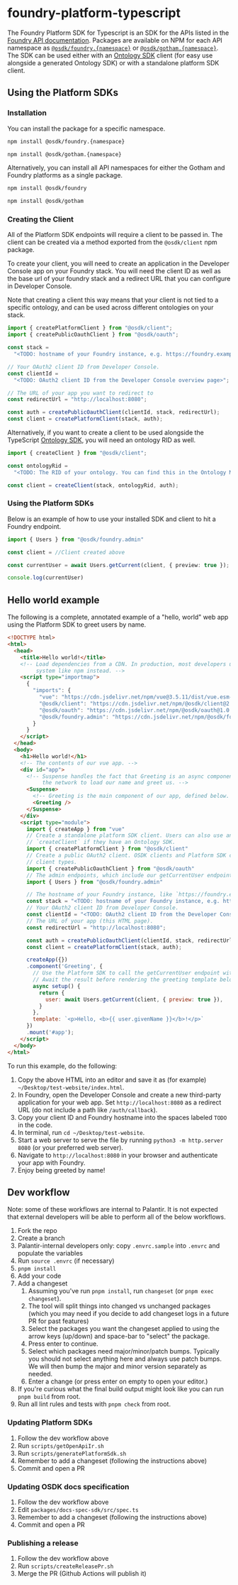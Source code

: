 # foundry-platform-typescript

The Foundry Platform SDK for Typescript is an SDK for the APIs listed in the [Foundry API documentation](https://www.palantir.com/docs/foundry/api/). Packages are available on NPM for each API namespace as [`@osdk/foundry.{namespace}`](https://www.npmjs.com/search?q=%40osdk%2Ffoundry) or [`@osdk/gotham.{namespace}`](...). The SDK can be used either with an [Ontology SDK](https://www.palantir.com/docs/foundry/ontology-sdk/overview/) client (for easy use alongside a generated Ontology SDK) or with a standalone platform SDK client.

## Using the Platform SDKs

### Installation

You can install the package for a specific namespace.

```bash
npm install @osdk/foundry.{namespace}
```
```bash
npm install @osdk/gotham.{namespace}
```

Alternatively, you can install all API namespaces for either the Gotham and Foundry platforms as a single package.

```bash
npm install @osdk/foundry
```
```bash
npm install @osdk/gotham
```

### Creating the Client

All of the Platform SDK endpoints will require a client to be passed in. The client can be created via a method exported from the `@osdk/client` npm package.

To create your client, you will need to create an application in the Developer Console app on your Foundry stack. You will need the client ID as well as the base url of your foundry stack and a redirect URL that you can configure in Developer Console.

Note that creating a client this way means that your client is not tied to a specific ontology, and can be used across different ontologies on your stack.

```typescript
import { createPlatformClient } from "@osdk/client";
import { createPublicOauthClient } from "@osdk/oauth";

const stack =
  "<TODO: hostname of your Foundry instance, e.g. https://foundry.example.com>";

// Your OAuth2 client ID from Developer Console.
const clientId =
  "<TODO: OAuth2 client ID from the Developer Console overview page>";

// The URL of your app you want to redirect to
const redirectUrl = "http://localhost:8080";

const auth = createPublicOauthClient(clientId, stack, redirectUrl);
const client = createPlatformClient(stack, auth);
```

Alternatively, if you want to create a client to be used alongside the TypeScript [Ontology SDK](https://www.palantir.com/docs/foundry/ontology-sdk/overview/), you will need an ontology RID as well.

```typescript
import { createClient } from "@osdk/client";

const ontologyRid =
  "<TODO: The RID of your ontology. You can find this in the Ontology Manager application>";

const client = createClient(stack, ontologyRid, auth);
```

### Using the Platform SDKs

Below is an example of how to use your installed SDK and client to hit a Foundry endpoint.

```typescript
import { Users } from "@osdk/foundry.admin"

const client = //Client created above

const currentUser = await Users.getCurrent(client, { preview: true });

console.log(currentUser)
```

## Hello world example

The following is a complete, annotated example of a "hello, world" web app using the Platform SDK to greet users by name.

```html
<!DOCTYPE html>
<html>
  <head>
    <title>Hello world!</title>
    <!-- Load dependencies from a CDN. In production, most developers use a dependency and build
         system like npm instead. -->
    <script type="importmap">
      {
        "imports": {
          "vue": "https://cdn.jsdelivr.net/npm/vue@3.5.11/dist/vue.esm-browser.min.js",
          "@osdk/client": "https://cdn.jsdelivr.net/npm/@osdk/client@2.0.4/+esm",
          "@osdk/oauth": "https://cdn.jsdelivr.net/npm/@osdk/oauth@1.0.0/+esm",
          "@osdk/foundry.admin": "https://cdn.jsdelivr.net/npm/@osdk/foundry.admin@2.1.0/+esm"
        }
      }
    </script>
  </head>
  <body>
    <h1>Hello world!</h1>
    <!-- The contents of our vue app. -->
    <div id="app">
      <!-- Suspense handles the fact that Greeting is an async component, since it needs to wait on
           the network to load our name and greet us. -->
      <Suspense>
        <!-- Greeting is the main component of our app, defined below. -->
        <Greeting />
      </Suspense>
    </div>
    <script type="module">
      import { createApp } from "vue"
      // Create a standalone platform SDK client. Users can also use an OSDK client created with
      // `createClient` if they have an Ontology SDK.
      import { createPlatformClient } from "@osdk/client"
      // Create a public OAuth2 client. OSDK clients and Platform SDK clients use the same auth
      // client types.
      import { createPublicOauthClient } from "@osdk/oauth"
      // The admin endpoints, which include our getCurrentUser endpoint.
      import { Users } from "@osdk/foundry.admin"

      // The hostname of your Foundry instance, like `https://foundry.example.com`.
      const stack = "<TODO: hostname of your Foundry instance, e.g. https://foundry.example.com>";
      // Your OAuth2 client ID from Developer Console.
      const clientId = "<TODO: OAuth2 client ID from the Developer Console overview page>";
      // The URL of your app (this HTML page).
      const redirectUrl = "http://localhost:8080";

      const auth = createPublicOauthClient(clientId, stack, redirectUrl);
      const client = createPlatformClient(stack, auth);

      createApp({})
      .component('Greeting', {
        // Use the Platform SDK to call the getCurrentUser endpoint with the client we created.
        // Await the result before rendering the greeting template below.
        async setup() {
          return {
            user: await Users.getCurrent(client, { preview: true }),
          }
        },
        template: `<p>Hello, <b>{{ user.givenName }}</b>!</p>`
      })
      .mount('#app');
    </script>
  </body>
</html>
```

To run this example, do the following:

1. Copy the above HTML into an editor and save it as (for example) `~/Desktop/test-website/index.html`.
2. In Foundry, open the Developer Console and create a new third-party application for your web app. Set `http://localhost:8080` as a redirect URL (do not include a path like `/auth/callback`).
3. Copy your client ID and Foundry hostname into the spaces labeled `TODO` in the code.
4. In terminal, run `cd ~/Desktop/test-website`.
5. Start a web server to serve the file by running `python3 -m http.server 8080` (or your preferred web server).
6. Navigate to `http://localhost:8080` in your browser and authenticate your app with Foundry.
7. Enjoy being greeted by name!

## Dev workflow

Note: some of these workflows are internal to Palantir. It is not expected that external developers will be able to perform all of the below workflows.

1. Fork the repo
2. Create a branch
3. Palantir-internal developers only: copy `.envrc.sample` into `.envrc` and populate the variables
4. Run `source .envrc` (if necessary)
5. `pnpm install`
6. Add your code
7. Add a changeset
   1. Assuming you've run `pnpm install`, run `changeset` (or `pnpm exec changeset`).
   2. The tool will split things into changed vs unchanged packages (which you may need if you decide to add changeset logs in a future PR for past features)
   3. Select the packages you want the changeset applied to using the arrow keys (up/down) and space-bar to "select" the package.
   4. Press enter to continue.
   5. Select which packages need major/minor/patch bumps. Typically you should not select anything here and always use patch bumps. We will then bump the major and minor version separately as needed.
   6. Enter a change (or press enter on empty to open your editor.)
8. If you're curious what the final build output might look like you can run `pnpm build` from root.
9. Run all lint rules and tests with `pnpm check` from root.

### Updating Platform SDKs

1. Follow the dev workflow above
2. Run `scripts/getOpenApiIr.sh`
3. Run `scripts/generatePlatformSdk.sh`
4. Remember to add a changeset (following the instructions above)
5. Commit and open a PR

### Updating OSDK docs specification

1. Follow the dev workflow above
2. Edit `packages/docs-spec-sdk/src/spec.ts`
3. Remember to add a changeset (following the instructions above)
4. Commit and open a PR

### Publishing a release

1. Follow the dev workflow above
2. Run `scripts/createReleasePr.sh`
3. Merge the PR (Github Actions will publish it)
